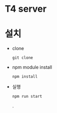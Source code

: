 # T4 server

# 설치 

* clone

  ``` 
  git clone
  ```

* npm module install

  ``` 
  npm install
  ```

* 실행

  ```
  npm run start
  ```

  . 

  
